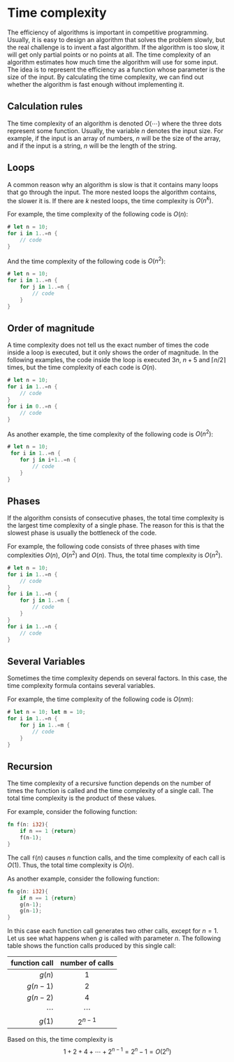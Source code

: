 # Time complexity

The efficiency of algorithms is important in competitive programming.
Usually, it is easy to design an algorithm that solves the problem slowly, but the real challenge is to invent a fast algorithm.
If the algorithm is too slow, it will get only partial points or no points at all.
The time complexity of an algorithm estimates how much time the algorithm will use for some input.
The idea is to represent the efficiency as a function whose parameter is the size of the input.
By calculating the time complexity, we can find out whether the algorithm is fast enough without implementing it.


## Calculation rules

The time complexity of an algorithm is denoted $O(\cdots)$ where the three dots represent some function.
Usually, the variable $n$ denotes the input size.
For example, if the input is an array of numbers, $n$ will be the size of the array, and if the input is a string, $n$ will be the length of the string.

## Loops

A common reason why an algorithm is slow is that it contains many loops that go through the input.
The more nested loops the algorithm contains, the slower it is.
If there are $k$ nested loops, the time complexity is $O(n^k)$.

For example, the time complexity of the following code is $O(n)$:
```rust
# let n = 10;
for i in 1..=n {
    // code
}
```
And the time complexity of the following code is $O(n^2)$:
```rust
# let n = 10;
for i in 1..=n {
    for j in 1..=n {
        // code
    }
}
```
## Order of magnitude
A time complexity does not tell us the exact number of times the code inside a loop is executed, but it only shows the order of magnitude.
In the following examples, the code inside the loop is executed $3n$, $n+5$ and $\lceil n/2 \rceil$ times,
but the time complexity of each code is $O(n)$.

```rust
# let n = 10;
for i in 1..=n {
    // code
}
for i in 0..=n {
    // code
}
```
As another example, the time complexity of the following code is $O(n^2)$:
```rust
# let n = 10;
 for i in 1..=n {
    for j in i+1..=n {
        // code
    }
}
```
## Phases

If the algorithm consists of consecutive phases, the total time complexity is the largest time complexity of a single phase.
The reason for this is that the slowest phase is usually the bottleneck of the code.

For example, the following code consists of three phases with time complexities
$O(n)$, $O(n^2)$ and $O(n)$.
Thus, the total time complexity is $O(n^2)$.

```rust
# let n = 10;
for i in 1..=n {
    // code
}
for i in 1..=n {
    for j in 1..=n {
        // code
    }
}
for i in 1..=n {
    // code
}
```
## Several Variables

Sometimes the time complexity depends on several factors.
In this case, the time complexity formula contains several variables.

For example, the time complexity of the following code is $O(nm)$:

```rust
# let n = 10; let m = 10;
for i in 1..=n {
    for j in 1..=m {
        // code
    }
}
```
## Recursion

The time complexity of a recursive function depends on the number of times the function is called and the time complexity of a single call.
The total time complexity is the product of these values.

For example, consider the following function:
```rust
fn f(n: i32){
    if n == 1 {return}
    f(n-1);
}
```
The call $\texttt{f}(n)$ causes $n$ function calls, and the time complexity of each call is $O(1)$.
Thus, the total time complexity is $O(n)$.

As another example, consider the following function:
```rust
fn g(n: i32){
    if n == 1 {return}
    g(n-1);
    g(n-1);
}
```
In this case each function call generates two other calls, except for $n=1$.
Let us see what happens when $g$ is called with parameter $n$.
The following table shows the function calls produced by this single call:

| function call | number of calls |
| ------------: | :---------------: |
| $g(n)$ | 1 |
| $g(n-1)$ | 2 |
| $g(n-2)$ | 4 |
| $\cdots$ | $\cdots$ |
| $g(1)$ | $2^{n-1}$ |

Based on this, the time complexity is
$$
1+2+4+\cdots+2^{n-1} = 2^n-1 = O(2^n)
$$
